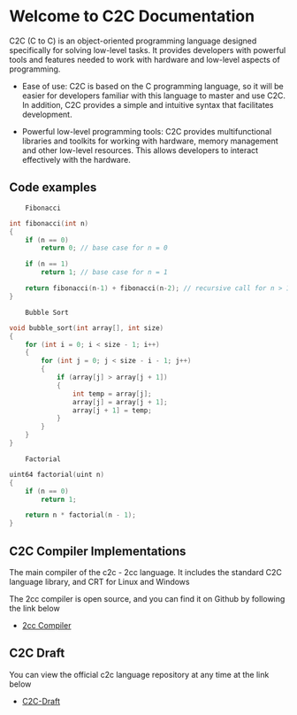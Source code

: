 # Welcome to C2C Documentation

C2C (C to C) is an object-oriented programming language designed specifically for solving low-level tasks. It provides developers with powerful tools and features needed to work with hardware and low-level aspects of programming.

* Ease of use: C2C is based on the C programming language, so it will be easier for developers familiar with this language to master and use C2C. In addition, C2C provides a simple and intuitive syntax that facilitates development.

* Powerful low-level programming tools: C2C provides multifunctional libraries and toolkits for working with hardware, memory management and other low-level resources. This allows developers to interact effectively with the hardware.

## Code examples

        Fibonacci
```c
int fibonacci(int n) 
{
    if (n == 0)
        return 0; // base case for n = 0

    if (n == 1)
        return 1; // base case for n = 1

    return fibonacci(n-1) + fibonacci(n-2); // recursive call for n > 1
}
```

        Bubble Sort

```c
void bubble_sort(int array[], int size) 
{
    for (int i = 0; i < size - 1; i++) 
    {
        for (int j = 0; j < size - i - 1; j++) 
        {
            if (array[j] > array[j + 1]) 
            {
                int temp = array[j];
                array[j] = array[j + 1];
                array[j + 1] = temp;
            }
        }
    }
}
```

        Factorial

```c
uint64 factorial(uint n) 
{
    if (n == 0)
        return 1;

    return n * factorial(n - 1);
}
```

## C2C Compiler Implementations
The main compiler of the c2c - 2cc language. It includes the standard C2C language library, and CRT for Linux and Windows

The 2cc compiler is open source, and you can find it on Github by following the link below

- [2cc Compiler](https://github.com/c2c-team/c2c-compiler)

## C2C Draft
You can view the official c2c language repository at any time at the link below

- [C2C-Draft](https://github.com/c2c-team/c2c-draft)